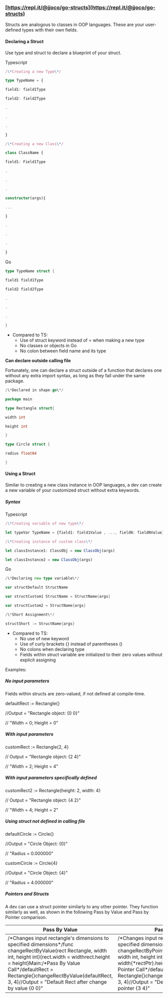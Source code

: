 ### [https://repl.it/@jjoco/go-structs](https://repl.it/@jjoco/go-structs)

Structs are analogous to classes in OOP languages. These are your user-defined types with their own fields.

#### Declaring a Struct

Use type and struct to declare a blueprint of your struct.

Typescript
```Typescript
/\*Creating a new Type\*/

type TypeName = {

field1: field1Type

field2: field2Type

.

.

.

}

/\*Creating a new Class\*/

class ClassName {

field1: Field1Type

.

.

.

constructor(args){

...

}

.

.

.

}
```
Go
```Go
type TypeName struct {

field1 field1Type

field2 field2Type

.

.

.

}
```
- Compared to TS:
  - Use of struct keyword instead of = when making a new type
  - No classes or objects in Go
  - No colon between field name and its type

 **Can declare outside calling file**

Fortunately, one can declare a struct outside of a function that declares one without any extra import syntax, as long as they fall under the same package.

```Go
/\*Declared in shape.go\*/

package main

type Rectangle struct{

width int

height int

}

type Circle struct {

radius float64

}
```
#### Using a Struct

Similar to creating a new class instance in OOP languages, a dev can create a new variable of your customized struct without extra keywords.

##### Syntax

Typescript
```ts
/\*Creating variable of new type\*/

let typeVar TypeName = {field1: field1Value , ..., fieldN: fieldNValue}

/\*Creating instance of custom class\*/

let classInstance1: ClassObj = new ClassObj(args)

let classInstance2 = new ClassObj(args)
```
Go
```go
/\*Declaring new type variable\*/

var structDefault StructName

var structCustom1 StructName = StructName{args}

var structCustom2 = StructName{args}

/\*Short Assignment\*/

structShort := StructName{args}
```
- Compared to TS:
  - No use of new keyword
  - Use of curly brackets {} instead of parentheses ()
  - No colons when declaring type
  - Fields within struct variable are initialized to their zero values without explicit assigning

Examples:

##### No input parameters

Fields within structs are zero-valued, if not defined at compile-time.

defaultRect := Rectangle{}

//Output = &quot;Rectangle object: {0 0}&quot;

// &quot;Width = 0; Height = 0&quot;

##### With input parameters

customRect := Rectangle{2, 4}

// Output = &quot;Rectangle object: {2 4}&quot;

// &quot;Width = 2; Height = 4&quot;

##### With input parameters specifically defined

customRect2 := Rectangle{height: 2, width: 4}

// Output = &quot;Rectangle object: {4 2}&quot;

// &quot;Width = 4; Height = 2&quot;

##### Using struct not defined in calling file

defaultCircle := Circle{}

//Output = &quot;Circle Object: {0}&quot;

// &quot;Radius = 0.000000&quot;

customCircle := Circle{4}

//Output = &quot;Circle Object: {4}&quot;

// &quot;Radius = 4.000000&quot;

##### Pointers and Structs

A dev can use a struct pointer similarly to any other pointer. They function similarly as well, as shown in the following Pass by Value and Pass by Pointer comparison.

| **Pass By Value** | **Pass By Pointer** |
| --- | --- |
| /\*Changes input rectangle&#39;s dimensions to specified dimensions\*/func changeRectByValue(rect Rectangle, width int, height int){rect.width = widthrect.height = height}Main:/\*Pass By Value Call\*/defaultRect = Rectangle{}changeRectByValue(defaultRect, 3, 4)//Output = &quot;Default Rect after change by value {0 0}&quot; | /\*Changes input rectangle&#39;s dimensions to specified dimensions\*/func changeRectByPointer(rectPtr \*Rectangle, width int, height int){(\*rectPtr).width = width(\*rectPtr).height = height}Main:/\*Pass by Pointer Call\*/defaultRect = Rectangle{}changeRectByPointer(&amp;defaultRect, 3, 4)//Output = &quot;Default Rect after change by pointer {3 4}&quot; |
